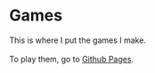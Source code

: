 
<h1>Games</h1>

This is where I put the games I make. 
<br> <!-- PROBLEM: link does not open in new tab? I have no idea why... --> <br>
To play them, go to <a href="https://www.temwatchegg.github.io/Games/index.html" target="_blank">Github Pages</a>. 

